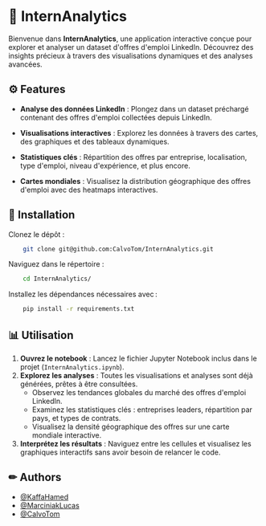 # 🚀 InternAnalytics

Bienvenue dans **InternAnalytics**, une application interactive conçue pour explorer et analyser un dataset d'offres d'emploi LinkedIn. Découvrez des insights précieux à travers des visualisations dynamiques et des analyses avancées. 

## ⚙️ Features

- **Analyse des données LinkedIn** : Plongez dans un dataset préchargé contenant des offres d'emploi collectées depuis LinkedIn.

- **Visualisations interactives** : Explorez les données à travers des cartes, des graphiques et des tableaux dynamiques.

- **Statistiques clés** : Répartition des offres par entreprise, localisation, type d'emploi, niveau d'expérience, et plus encore.

- **Cartes mondiales** : Visualisez la distribution géographique des offres d'emploi avec des heatmaps interactives.

## 🔧 Installation

Clonez le dépôt :
```bash
    git clone git@github.com:CalvoTom/InternAnalytics.git
```
Naviguez dans le répertoire :
```bash
    cd InternAnalytics/
```  
Installez les dépendances nécessaires avec :
```bash
    pip install -r requirements.txt
``` 
## 📊 Utilisation

1. **Ouvrez le notebook** : Lancez le fichier Jupyter Notebook inclus dans le projet (`InternAnalytics.ipynb`).
2. **Explorez les analyses** : Toutes les visualisations et analyses sont déjà générées, prêtes à être consultées.
   - Observez les tendances globales du marché des offres d'emploi LinkedIn.
   - Examinez les statistiques clés : entreprises leaders, répartition par pays, et types de contrats.
   - Visualisez la densité géographique des offres sur une carte mondiale interactive.
3. **Interprétez les résultats** : Naviguez entre les cellules et visualisez les graphiques interactifs sans avoir besoin de relancer le code.


## ✏ Authors

- [@KaffaHamed](https://github.com/Ssnakyx)
- [@MarciniakLucas](https://github.com/Yukojuni)
- [@CalvoTom](https://www.github.com/CalvoTom)